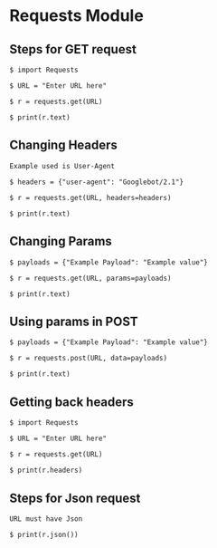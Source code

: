 # Requests Module

## Steps for GET request

```
$ import Requests

$ URL = "Enter URL here"

$ r = requests.get(URL)

$ print(r.text)
```

## Changing Headers

```
Example used is User-Agent

$ headers = {"user-agent": "Googlebot/2.1"}

$ r = requests.get(URL, headers=headers)

$ print(r.text)
```

## Changing Params

```
$ payloads = {"Example Payload": "Example value"}

$ r = requests.get(URL, params=payloads)

$ print(r.text)
```

## Using params in POST

```
$ payloads = {"Example Payload": "Example value"}

$ r = requests.post(URL, data=payloads)

$ print(r.text)
```

## Getting back headers
```
$ import Requests

$ URL = "Enter URL here"

$ r = requests.get(URL)

$ print(r.headers)
```

## Steps for Json request

```
URL must have Json

$ print(r.json())
```
